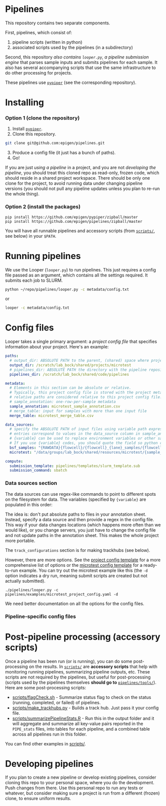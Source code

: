 # Pipelines

This repository contains two separate components.

First, pipelines, which consist of:
  1. pipeline scripts (written in python)
  2. associated scripts used by the pipelines (in a subdirectory)

Second, this repository _also contains `looper.py`, a pipeline submission engine_ that parses sample inputs and submits pipelines for each sample. It also has several accompanying scripts that use the same infrastructure to do other processing for projects.

These pipelines use [`pypiper`](https://github.com/epigen/pypiper/) (see the corresponding repository).

# Installing

### Option 1 (clone the repository)

1. Install [`pypiper`](https://github.com/epigen/pypiper/).
2. Clone this repository.
```bash
git clone git@github.com:epigen/pipelines.git
```
3. Produce a config file (it just has a bunch of paths).
4. Go!

If you are just _using a pipeline_ in a project, and you are not _developing the pipeline_, you should treat this cloned repo as read-only, frozen code, which should reside in a shared project workspace. There should be only one clone for the project, to avoid running data under changing pipeline versions (you should not pull any pipeline updates unless you plan to re-run the whole thing).

### Option 2 (install the packages)

```
pip install https://github.com/epigen/pypiper/zipball/master
pip install https://github.com/epigen/pipelines/zipball/master
```

You will have all runnable pipelines and accessory scripts (from [`scripts/`](scripts/), see below) in your `$PATH`.

# Running pipelines

We use the Looper (`looper.py`) to run pipelines. This just requires a config file passed as an argument, which contains all the settings required. It submits each job to SLURM.

```bash
python ~/repo/pipelines/looper.py -c metadata/config.txt
```
or

```bash
looper -c metadata/config.txt
```

# Config files

Looper takes a single primary argument: a _project config file_ that specifies information about your project. Here's an example:

```yaml
paths:
  # output_dir: ABSOLUTE PATH to the parent, (shared) space where project results go
  output_dir: /scratch/lab_bock/shared/projects/microtest
  # pipelines_dir: ABSOLUTE PATH the directory with the pipeline repository
  pipelines_dir: /scratch/lab_bock/shared/code/pipelines

metadata:
  # Elements in this section can be absolute or relative.
  # Typically, this project config file is stored with the project metadata, so
  # relative paths are considered relative to this project config file.
  # sample_annotation: one-row-per-sample metadata
  sample_annotation: microtest_sample_annotation.csv
  # merge_table: input for samples with more than one input file
  merge_table: microtest_merge_table.csv

data_sources:
  # specify the ABSOLUTE PATH of input files using variable path expressions
  # entries correspond to values in the data_source column in sample_annotation table
  # {variable} can be used to replace environment variables or other sample_annotation columns
  # If you use {variable} codes, you should quote the field so python can parse it.
  bsf_samples: "{RAWDATA}{flowcell}/{flowcell}_{lane}_samples/{flowcell}_{lane}#{BSF_name}.bam"
  microtest: "/data/groups/lab_bock/shared/resources/microtest/{sample_name}.bam"

compute:
  submission_template: pipelines/templates/slurm_template.sub
  submission_command: sbatch
```

### Data sources section
The data sources can use regex-like commands to point to different spots on the filesystem for data. The variables (specified by `{variable}` are populated in this order:

The idea is: don't put absolute paths to files in your annotation sheet. Instead, specify a data source and then provide a regex in the config file. This way if your data changes locations (which happens more often than we would like), or you change servers, you just have to change the config file and not update paths in the annotation sheet. This makes the whole project more portable.

The `track_configurations` section is for making trackhubs (see below).

However, there are more options. See the [project config template](examples/example_project_config.yaml) for a more comprehensive list of options or the [microtest config template](examples/microtest_project_config.yaml) for a ready-to-run example. You can try out the microtest example like this (the `-d` option indicates a dry run, meaning submit scripts are created but not actually submitted).
```
./pipelines/looper.py -c pipelines/examples/microtest_project_config.yaml -d
```
We need better documentation on all the options for the config files.

### Pipeline-specific config files

# Post-pipeline processing (accessory scripts)

Once a pipeline has been run (or is running), you can do some post-processing on the results. In [`scripts/`](scripts/) are __accessory scripts__ that help with monitoring running pipelines, summarizing pipeline outputs, etc. These scripts are not required by the pipelines, but useful for post-processing (scripts used by the pipelines themselves **should go to** [`pipelines/tools/`](pipelines/tools/)). Here are some post-processing scripts:

* [scripts/flagCheck.sh](scripts/flagCheck.sh) - Summarize status flag to check on the status (running, completed, or failed) of pipelines.
* [scripts/make_trackhubs.py](scripts/make_trackhubs.py) - Builds a track hub. Just pass it your config file.
* [scripts/summarizePipelineStats.R](scripts/summarizePipelineStats.R) - Run this in the output folder and it will aggregate and summarize all key-value pairs reported in the `PIPE_stats` files, into tables for each pipeline, and a combined table across all pipelines run in this folder.

You can find other examples in [scripts/](scripts/).

# Developing pipelines

If you plan to create a new pipeline or develop existing pipelines, consider cloning this repo to your personal space, where you do the development. Push changes from there. Use this personal repo to run any tests or whatever, but consider making sure a project is run from a different (frozen) clone, to ensure uniform results.
